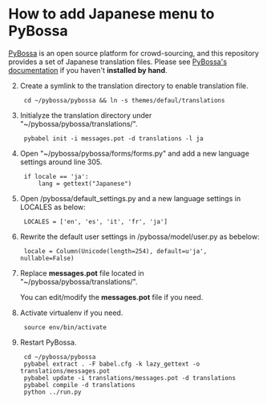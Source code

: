 # How to add Japanese menu to PyBossa 

[PyBossa](http://pybossa.com/) is an open source platform for crowd-sourcing, and this repository provides a set of Japanese translation files. Please see [PyBossa's documentation](http://docs.pybossa.com/en/latest/install.html) if you haven't **installed by hand**. 

2. Create a symlink to the translation directory to enable translation file. 

        cd ~/pybossa/pybossa && ln -s themes/defaul/translations

3. Initialyze the translation directory under "~/pybossa/pybossa/translations/".  
    
        pybabel init -i messages.pot -d translations -l ja

4. Open "~/pybossa/pybossa/forms/forms.py" and add a new language settings around line 305.
    
        if locale == 'ja':
            lang = gettext("Japanese")

5. Open /pybossa/default_settings.py and a new language settings in LOCALES as below:
    
        LOCALES = ['en', 'es', 'it', 'fr', 'ja']


6. Rewrite the default user settings in /pybossa/model/user.py as bebelow:
    
        locale = Column(Unicode(length=254), default=u'ja', nullable=False)

7. Replace **messages.pot** file located in "~/pybossa/pybossa/translations/".

    You can edit/modify the **messages.pot** file if you need. 

8. Activate virtualenv if you need.

        source env/bin/activate

9. Restart PyBossa.
    
        cd ~/pybossa/pybossa  
        pybabel extract . -F babel.cfg -k lazy_gettext -o translations/messages.pot
        pybabel update -i translations/messages.pot -d translations
        pybabel compile -d translations
        python ../run.py

